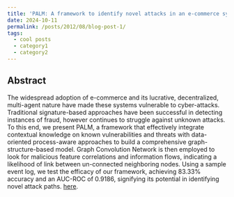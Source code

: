 ```yaml
---
title: 'PALM: A framework to identify novel attacks in an e-commerce system'
date: 2024-10-11
permalink: /posts/2012/08/blog-post-1/
tags:
  - cool posts
  - category1
  - category2
---
```


Abstract
------
The widespread adoption of e-commerce and its lucrative, decentralized, multi-agent nature have made these systems vulnerable to cyber-attacks. Traditional signature-based approaches have been successful in detecting instances of fraud, however continues to struggle against unknown attacks. To this end, we present PALM, a framework that effectively integrate contextual knowledge on known vulnerabilities and threats with data-oriented process-aware approaches to build a comprehensive graph-structure-based model. Graph Convolution Network is then employed to look for malicious feature correlations and information flows, indicating a likelihood of link between un-connected neighboring nodes. Using a sample event log, we test the efficacy of our framework, achieving 83.33% accuracy and an AUC-ROC of 0.9186, signifying its potential in identifying novel attack paths. [here](https://github.com/DebanshuCS/PALM-A-framework-to-identify-novel-attacks-in-an-e-commerce-system).
